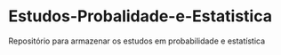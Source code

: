 # Estudos-Probalidade-e-Estatistica
Repositório para armazenar os estudos em probabilidade e estatística
